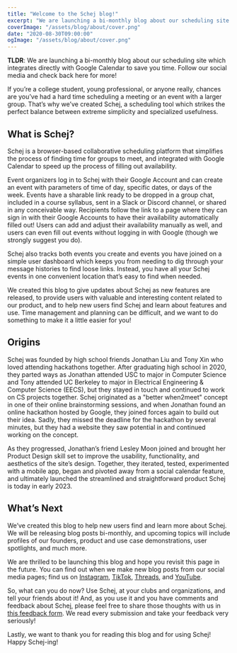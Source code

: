 ```yaml
---
title: "Welcome to the Schej blog!"
excerpt: "We are launching a bi-monthly blog about our scheduling site which integrates directly with Google Calendar to save you time. Follow our social media and check back here for more!"
coverImage: "/assets/blog/about/cover.png"
date: "2020-08-30T09:00:00"
ogImage: "/assets/blog/about/cover.png"
---
```


**TLDR**: We are launching a bi-monthly blog about our scheduling site which integrates directly with Google Calendar to save you time. Follow our social media and check back here for more!

If you’re a college student, young professional, or anyone really, chances are you’ve had a hard time scheduling a meeting or an event with a larger group. That’s why we’ve created Schej, a scheduling tool which strikes the perfect balance between extreme simplicity and specialized usefulness.

## What is Schej?

Schej is a browser-based collaborative scheduling platform that simplifies the process of finding time for groups to meet, and integrated with Google Calendar to speed up the process of filling out availability.

Event organizers log in to Schej with their Google Account and can create an event with parameters of time of day, specific dates, or days of the week. Events have a sharable link ready to be dropped in a group chat, included in a course syllabus, sent in a Slack or Discord channel, or shared in any conceivable way. Recipients follow the link to a page where they can sign in with their Google Accounts to have their availability automatically filled out! Users can add and adjust their availability manually as well, and users can even fill out events without logging in with Google (though we strongly suggest you do).

Schej also tracks both events you create and events you have joined on a simple user dashboard which keeps you from needing to dig through your message histories to find loose links. Instead, you have all your Schej events in one convenient location that’s easy to find when needed.

We created this blog to give updates about Schej as new features are released, to provide users with valuable and interesting content related to our product, and to help new users find Schej and learn about features and use. Time management and planning can be difficult, and we want to do something to make it a little easier for you!

## Origins

Schej was founded by high school friends Jonathan Liu and Tony Xin who loved attending hackathons together. After graduating high school in 2020, they parted ways as Jonathan attended USC to major in Computer Science and Tony attended UC Berkeley to major in Electrical Engineering & Computer Science (EECS), but they stayed in touch and continued to work on CS projects together. Schej originated as a "better when2meet" concept in one of their online brainstorming sessions, and when Jonathan found an online hackathon hosted by Google, they joined forces again to build out their idea. Sadly, they missed the deadline for the hackathon by several minutes, but they had a website they saw potential in and continued working on the concept.

As they progressed, Jonathan’s friend Lesley Moon joined and brought her Product Design skill set to improve the usability, functionality, and aesthetics of the site’s design. Together, they iterated, tested, experimented with a mobile app, began and pivoted away from a social calendar feature, and ultimately launched the streamlined and straightforward product Schej is today in early 2023.

## What’s Next

We’ve created this blog to help new users find and learn more about Schej. We will be releasing blog posts bi-monthly, and upcoming topics will include profiles of our founders, product and use case demonstrations, user spotlights, and much more.

We are thrilled to be launching this blog and hope you revisit this page in the future. You can find out when we make new blog posts from our social media pages; find us on [Instagram](https://instagram.com/schej.it?igshid=MzRlODBiNWFlZA==), [TikTok](https://www.tiktok.com/@schej.it?_t=8eqQ8224D0t&_r=1), [Threads](https://www.threads.net/@schej.it), and [YouTube](https://youtube.com/@schej).

So, what can you do now? Use Schej, at your clubs and organizations, and tell your friends about it! And, as you use it and you have comments and feedback about Schej, please feel free to share those thoughts with us in [this feedback form](https://forms.gle/7D48pqXQ323NaP4X6). We read every submission and take your feedback very seriously!

Lastly, we want to thank you for reading this blog and for using Schej! Happy Schej-ing!

